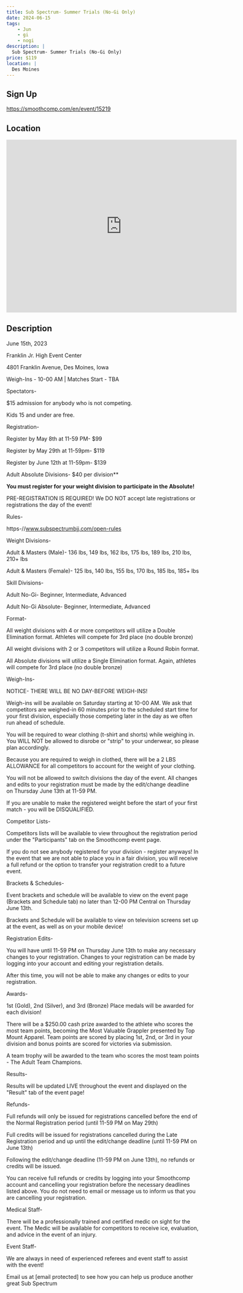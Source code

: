 ```yaml
---
title: Sub Spectrum- Summer Trials (No-Gi Only)
date: 2024-06-15
tags:
    - Jun
    - gi 
    - nogi 
description: |
  Sub Spectrum- Summer Trials (No-Gi Only)
price: $119
location: |
  Des Moines
---
```

## Sign Up
https://smoothcomp.com/en/event/15219

## Location
<iframe src="https://www.google.com/maps/embed?pb=!1m18!1m12!1m3!1d12345.6789!2d-93.6843515!3d41.6122969!2m3!1f0!2f0!3f0!3m2!1i1024!2i768!4f13.1!3m3!1m2!1s0x0%3A0x0!2z41.6122969!5e0!3m2!1sen!2sus!4v1234567890" width="600" height="450" style="border:0;" allowfullscreen="" loading="lazy"></iframe>

## Description
June 15th, 2023


Franklin Jr. High Event Center


4801 Franklin Avenue, Des Moines, Iowa


Weigh-Ins - 10-00 AM | Matches Start - TBA


Spectators-


$15 admission for anybody who is not competing.


Kids 15 and under are free.


Registration-


Register by May 8th at 11-59 PM- $99


Register by May 29th at 11-59pm- $119 


Register by June 12th at 11-59pm- $139


Adult Absolute Divisions- $40 per division**


**You must register for your weight division to participate in the Absolute!**


PRE-REGISTRATION IS REQUIRED! We DO NOT accept late registrations or registrations the day of the event!


Rules-


https-//www.subspectrumbjj.com/open-rules


Weight Divisions-



Adult & Masters (Male)- 136 lbs, 149 lbs, 162 lbs, 175 lbs, 189 lbs, 210 lbs, 210+ lbs


Adult & Masters (Female)- 125 lbs, 140 lbs, 155 lbs, 170 lbs, 185 lbs, 185+ lbs



Skill Divisions-



Adult No-Gi- Beginner, Intermediate, Advanced




Adult No-Gi Absolute- Beginner, Intermediate, Advanced



Format-


All weight divisions with 4 or more competitors will utilize a Double Elimination format. Athletes will compete for 3rd place (no double bronze)


All weight divisions with 2 or 3 competitors will utilize a Round Robin format.


All Absolute divisions will utilize a Single Elimination format. Again, athletes will compete for 3rd place (no double bronze)


Weigh-Ins-


NOTICE- THERE WILL BE NO DAY-BEFORE WEIGH-INS!


Weigh-ins will be available on Saturday starting at 10-00 AM. We ask that competitors are weighed-in 60 minutes prior to the scheduled start time for your first division, especially those competing later in the day as we often run ahead of schedule.


You will be required to wear clothing (t-shirt and shorts) while weighing in. You WILL NOT be allowed to disrobe or "strip" to your underwear, so please plan accordingly.


Because you are required to weigh in clothed, there will be a 2 LBS ALLOWANCE for all competitors to account for the weight of your clothing.


You will not be allowed to switch divisions the day of the event. All changes and edits to your registration must be made by the edit/change deadline on Thursday June 13th at 11-59 PM.


If you are unable to make the registered weight before the start of your first match - you will be DISQUALIFIED.


Competitor Lists-


Competitors lists will be available to view throughout the registration period under the "Participants" tab on the Smoothcomp event page.


If you do not see anybody registered for your division - register anyways! In the event that we are not able to place you in a fair division, you will receive a full refund or the option to transfer your registration credit to a future event.


Brackets & Schedules-


Event brackets and schedule will be available to view on the event page (Brackets and Schedule tab) no later than 12-00 PM Central on Thursday June 13th.


Brackets and Schedule will be available to view on television screens set up at the event, as well as on your mobile device!


Registration Edits-


You will have until 11-59 PM on Thursday June 13th to make any necessary changes to your registration. Changes to your registration can be made by logging into your account and editing your registration details. 


After this time, you will not be able to make any changes or edits to your registration.


Awards-


1st (Gold), 2nd (Silver), and 3rd (Bronze) Place medals will be awarded for each division!


There will be a $250.00 cash prize awarded to the athlete who scores the most team points, becoming the Most Valuable Grappler presented by Top Mount Apparel. Team points are scored by placing 1st, 2nd, or 3rd in your division and bonus points are scored for victories via submission.


A team trophy will be awarded to the team who scores the most team points - The Adult Team Champions. 


Results-


Results will be updated LIVE throughout the event and displayed on the "Result" tab of the event page!


Refunds-


Full refunds will only be issued for registrations cancelled before the end of the Normal Registration period (until 11-59 PM on May 29th)


Full credits will be issued for registrations cancelled during the Late Registration period and up until the edit/change deadline (until 11-59 PM on June 13th)


Following the edit/change deadline (11-59 PM on June 13th), no refunds or credits will be issued.


You can receive full refunds or credits by logging into your Smoothcomp account and cancelling your registration before the necessary deadlines listed above. You do not need to email or message us to inform us that you are cancelling your registration. 


Medical Staff-


There will be a professionally trained and certified medic on sight for the event. The Medic will be available for competitors to receive ice, evaluation, and advice in the event of an injury. 


Event Staff-


We are always in need of experienced referees and event staff to assist with the event!


Email us at [email protected] to see how you can help us produce another great Sub Spectrum